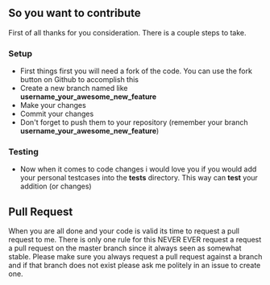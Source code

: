 ## So you want to contribute

First of all thanks for you consideration. There is a couple steps to take.

### Setup

 * First things first you will need a fork of the code. You can use the fork button on Github to accomplish this
 * Create a new branch named like **username_your_awesome_new_feature**
 * Make your changes
 * Commit your changes
 * Don't forget to push them to your repository (remember your branch **username_your_awesome_new_feature**)

### Testing

 * Now when it comes to code changes i would love you if you would add your personal testcases into the **tests** directory. This way can **test** your addition (or changes)


## Pull Request

When you are all done and your code is valid its time to request a pull request to me. There is only one rule for this NEVER EVER request a request a pull request on the master
branch since it always seen as somewhat stable. Please make sure you always request a pull request against a branch and if that branch does not exist please ask me politely in
an issue to create one.